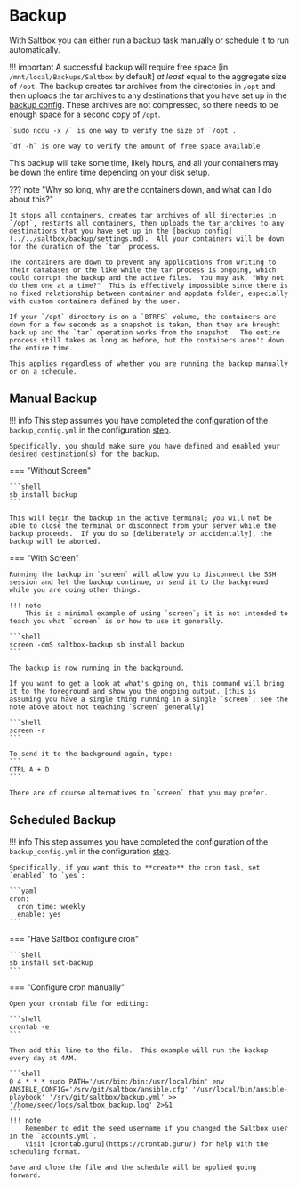 # Backup

With Saltbox you can either run a backup task manually or schedule it to run automatically.

!!! important
    A successful backup will require free space [in `/mnt/local/Backups/Saltbox` by default] *at least* equal to the aggregate size of `/opt`.  The backup creates tar archives from the directories in `/opt` and then uploads the tar archives to any destinations that you have set up in the [backup config](../../saltbox/backup/settings.md).  These archives are not compressed, so there needs to be enough space for a second copy of `/opt`.

    `sudo ncdu -x /` is one way to verify the size of `/opt`.
    
    `df -h` is one way to verify the amount of free space available.

This backup will take some time, likely hours, and all your containers may be down the entire time depending on your disk setup.

??? note "Why so long, why are the containers down, and what can I do about this?"

    It stops all containers, creates tar archives of all directories in `/opt`, restarts all containers, then uploads the tar archives to any destinations that you have set up in the [backup config](../../saltbox/backup/settings.md).  All your containers will be down for the duration of the `tar` process.

    The containers are down to prevent any applications from writing to their databases or the like while the tar process is ongoing, which could corrupt the backup and the active files.  You may ask, "Why not do them one at a time?"  This is effectively impossible since there is no fixed relationship between container and appdata folder, especially with custom containers defined by the user.

    If your `/opt` directory is on a `BTRFS` volume, the containers are down for a few seconds as a snapshot is taken, then they are brought back up and the `tar` operation works from the snapshot.  The entire process still takes as long as before, but the containers aren't down the entire time.

    This applies regardless of whether you are running the backup manually or on a schedule.

## Manual Backup

!!! info
    This step assumes you have completed the configuration of the `backup_config.yml` in the configuration [step](../../saltbox/backup/settings.md).

    Specifically, you should make sure you have defined and enabled your desired destination(s) for the backup.


=== "Without Screen"

    ```shell
    sb install backup
    ```

    This will begin the backup in the active terminal; you will not be able to close the terminal or disconnect from your server while the backup proceeds.  If you do so [deliberately or accidentally], the backup will be aborted.

=== "With Screen"

    Running the backup in `screen` will allow you to disconnect the SSH session and let the backup continue, or send it to the background while you are doing other things.

    !!! note
        This is a minimal example of using `screen`; it is not intended to teach you what `screen` is or how to use it generally.
    
    ```shell
    screen -dmS saltbox-backup sb install backup
    ```

    The backup is now running in the background.

    If you want to get a look at what's going on, this command will bring it to the foreground and show you the ongoing output. [this is assuming you have a single thing running in a single `screen`; see the note above about not teaching `screen` generally]

    ```shell
    screen -r
    ```

    To send it to the background again, type:
    ```
    CTRL A + D
    ```

    There are of course alternatives to `screen` that you may prefer.

## Scheduled Backup

!!! info
    This step assumes you have completed the configuration of the `backup_config.yml` in the configuration [step](../../saltbox/backup/settings.md).

    Specifically, if you want this to **create** the cron task, set `enabled` to `yes`:

    ```yaml
    cron:
      cron_time: weekly 
      enable: yes
    ```


=== "Have Saltbox configure cron"

    ```shell
    sb install set-backup
    ```

=== "Configure cron manually"

    Open your crontab file for editing:

    ```shell
    crontab -e
    ```

    Then add this line to the file.  This example will run the backup every day at 4AM.

    ```shell
    0 4 * * * sudo PATH='/usr/bin:/bin:/usr/local/bin' env ANSIBLE_CONFIG='/srv/git/saltbox/ansible.cfg' '/usr/local/bin/ansible-playbook' '/srv/git/saltbox/backup.yml' >> '/home/seed/logs/saltbox_backup.log' 2>&1
    ```
    !!! note
        Remember to edit the seed username if you changed the Saltbox user in the `accounts.yml`.
        Visit [crontab.guru](https://crontab.guru/) for help with the scheduling format.

    Save and close the file and the schedule will be applied going forward.
